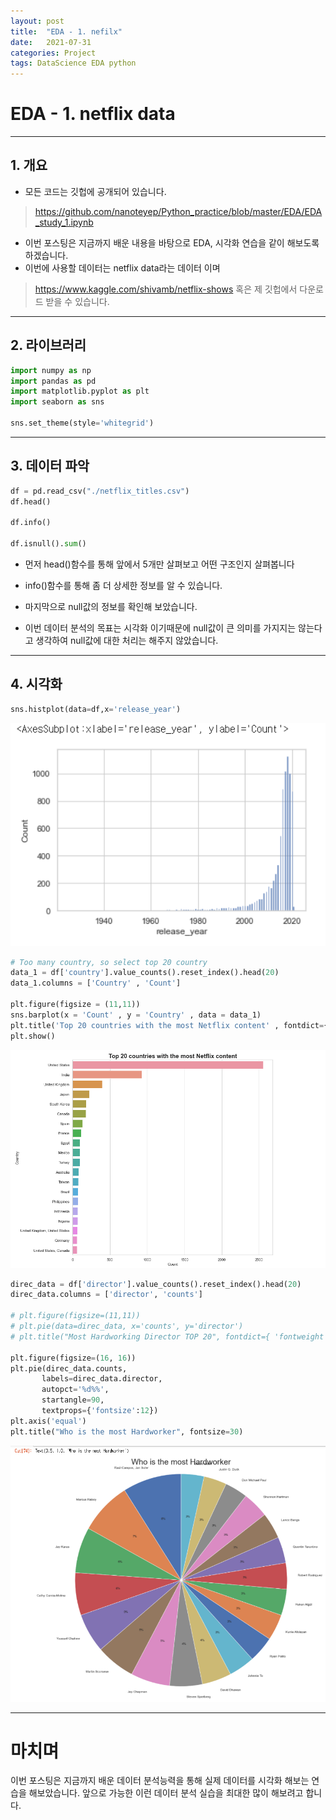 ```yaml
---
layout: post
title:  "EDA - 1. nefilx"
date:   2021-07-31
categories: Project
tags: DataScience EDA python
---
```

# EDA - 1. netflix data
---

## 1. 개요

* 모든 코드는 깃헙에 공개되어 있습니다.
><https://github.com/nanoteyep/Python_practice/blob/master/EDA/EDA_study_1.ipynb>

* 이번 포스팅은 지금까지 배운 내용을 바탕으로 EDA, 시각화 연습을 같이 해보도록 하겠습니다.
* 이번에 사용할 데이터는 netflix data라는 데이터 이며
> <https://www.kaggle.com/shivamb/netflix-shows> 혹은 제 깃헙에서 다운로드 받을 수 있습니다.

---

## 2. 라이브러리

```python
import numpy as np
import pandas as pd
import matplotlib.pyplot as plt
import seaborn as sns

sns.set_theme(style='whitegrid')
```

---

## 3. 데이터 파악

```python
df = pd.read_csv("./netflix_titles.csv")
df.head()

df.info()

df.isnull().sum()
```

* 먼저 head()함수를 통해 앞에서 5개만 살펴보고 어떤 구조인지 살펴봅니다
* info()함수를 통해 좀 더 상세한 정보를 알 수 있습니다.
* 마지막으로 null값의 정보를 확인해 보았습니다.

* 이번 데이터 분석의 목표는 시각화 이기때문에 null값이 큰 의미를 가지지는 않는다고 생각하여 null값에 대한 처리는 해주지 않았습니다.

---

## 4. 시각화

```python
sns.histplot(data=df,x='release_year')
```
![EDA1_1](/img/EDA1_1.png)

```python
# Too many country, so select top 20 country
data_1 = df['country'].value_counts().reset_index().head(20)
data_1.columns = ['Country' , 'Count']

plt.figure(figsize = (11,11))
sns.barplot(x = 'Count' , y = 'Country' , data = data_1)
plt.title('Top 20 countries with the most Netflix content' , fontdict={ 'fontweight' : 'bold', 'fontsize' : 18 })
plt.show()
```

![EDA1_2](/img/EDA1_2.png)

```python
direc_data = df['director'].value_counts().reset_index().head(20)
direc_data.columns = ['director', 'counts']

# plt.figure(figsize=(11,11))
# plt.pie(data=direc_data, x='counts', y='director')
# plt.title("Most Hardworking Director TOP 20", fontdict={ 'fontweight' : 'bold', 'fontsize' : 18 })

plt.figure(figsize=(16, 16))
plt.pie(direc_data.counts,
       labels=direc_data.director,
       autopct='%d%%',
       startangle=90,
       textprops={'fontsize':12})
plt.axis('equal')
plt.title("Who is the most Hardworker", fontsize=30)
```
![EDA1_3](/img/EDA1_3.png)

---
# 마치며

이번 포스팅은 지금까지 배운 데이터 분석능력을 통해 실제 데이터를 시각화 해보는 연습을 해보았습니다. 앞으로 가능한 이런 데이터 분석 실습을 최대한 많이 해보려고 합니다.

